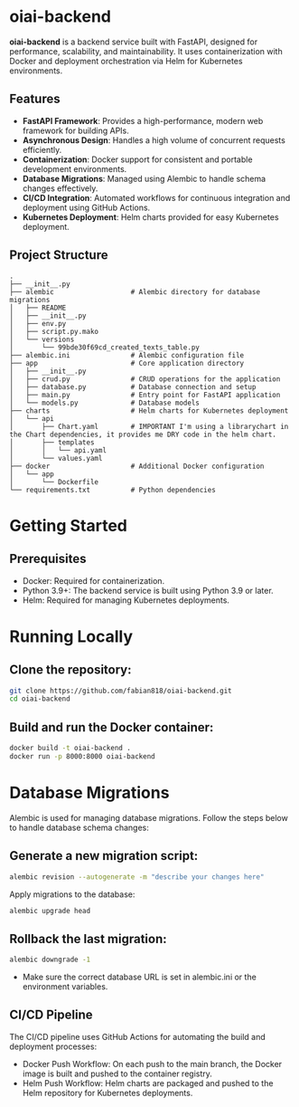 # oiai-backend

**oiai-backend** is a backend service built with FastAPI, designed for performance, scalability, and maintainability. It uses containerization with Docker and deployment orchestration via Helm for Kubernetes environments.

## Features

- **FastAPI Framework**: Provides a high-performance, modern web framework for building APIs.
- **Asynchronous Design**: Handles a high volume of concurrent requests efficiently.
- **Containerization**: Docker support for consistent and portable development environments.
- **Database Migrations**: Managed using Alembic to handle schema changes effectively.
- **CI/CD Integration**: Automated workflows for continuous integration and deployment using GitHub Actions.
- **Kubernetes Deployment**: Helm charts provided for easy Kubernetes deployment.

## Project Structure

```plaintext
.
├── __init__.py
├── alembic                   # Alembic directory for database migrations
│   ├── README
│   ├── __init__.py
│   ├── env.py
│   ├── script.py.mako
│   └── versions
│       └── 99bde30f69cd_created_texts_table.py
├── alembic.ini               # Alembic configuration file
├── app                       # Core application directory
│   ├── __init__.py
│   ├── crud.py               # CRUD operations for the application
│   ├── database.py           # Database connection and setup
│   ├── main.py               # Entry point for FastAPI application
│   └── models.py             # Database models
├── charts                    # Helm charts for Kubernetes deployment
│   └── api
│       ├── Chart.yaml        # IMPORTANT I'm using a librarychart in the Chart dependencies, it provides me DRY code in the helm chart.
│       ├── templates
│       │   └── api.yaml
│       └── values.yaml
├── docker                    # Additional Docker configuration
│   └── app
│       └── Dockerfile
└── requirements.txt          # Python dependencies

```
# Getting Started
## Prerequisites
- Docker: Required for containerization.
- Python 3.9+: The backend service is built using Python 3.9 or later.
- Helm: Required for managing Kubernetes deployments.

# Running Locally
## Clone the repository:

``` bash
git clone https://github.com/fabian818/oiai-backend.git
cd oiai-backend
``` 
## Build and run the Docker container:


``` bash
docker build -t oiai-backend .
docker run -p 8000:8000 oiai-backend
``` 

# Database Migrations
Alembic is used for managing database migrations. Follow the steps below to handle database schema changes:

## Generate a new migration script:

``` bash
alembic revision --autogenerate -m "describe your changes here"
``` 

Apply migrations to the database:

``` bash
alembic upgrade head
``` 

## Rollback the last migration:

``` bash
alembic downgrade -1
``` 
- Make sure the correct database URL is set in alembic.ini or the environment variables.

## CI/CD Pipeline

The CI/CD pipeline uses GitHub Actions for automating the build and deployment processes:

- Docker Push Workflow: On each push to the main branch, the Docker image is built and pushed to the container registry.
- Helm Push Workflow: Helm charts are packaged and pushed to the Helm repository for Kubernetes deployments.

